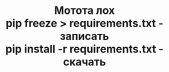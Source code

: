 <h1 align='center'>
    Мотота лох 
    <br> 
    pip freeze > requirements.txt - записать
    <br>
    pip install -r requirements.txt - скачать
</h1>